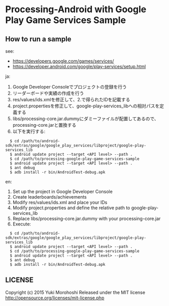 # Processing-Android with Google Play Game Services Sample

## How to run a sample

see:
* https://developers.google.com/games/services/
* https://developer.android.com/google/play-services/setup.html

ja:
1. Google Developer Consoleでプロジェクトの登録を行う
2. リーダーボードや実績の作成を行う
3. res/values/ids.xmlを修正して、2.で得られたIDを記載する
4. project.propertiesを修正して、google-play-services_libへの相対パスを定義する
5. libs/processing-core.jar.dummyにダミーファイルが配置してあるので、processing-core.jarと置換する
6. 以下を実行する:
```
  $ cd /path/to/android-sdk/extras/google/google_play_services/libproject/google-play-services_lib
  $ android update project --target <API level> --path .
  $ cd /path/to/processing-google-play-game-services-sample
  $ android update project --target <API level> --path .
  $ ant debug
  $ adb install -r bin/AndroidTest-debug.apk
```

en:
1. Set up the project in Google Developer Console
2. Create leaderboards/achievements
3. Modify res/values/ids.xml and place your IDs
4. Modify project.properties and define the relative path to google-play-services_lib
5. Replace libs/processing-core.jar.dummy with your processing-core.jar
6. Execute:
```
  $ cd /path/to/android-sdk/extras/google/google_play_services/libproject/google-play-services_lib
  $ android update project --target <API level> --path .
  $ cd /path/to/processing-google-play-game-services-sample
  $ android update project --target <API level> --path .
  $ ant debug
  $ adb install -r bin/AndroidTest-debug.apk
```

## LICENSE

Copyright (c) 2015 Yuki Morohoshi
Released under the MIT license
http://opensource.org/licenses/mit-license.php

